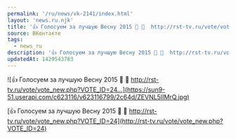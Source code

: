```yaml
---
permalink: '/ru/news/vk-2141/index.html'
layout: 'news.ru.njk'
title: '👍 Голосуем за лучшую Весну 2015 🎤 🎹  http://rst-tv.ru/vote/vote_new.php?VOTE_ID=24…'
source: ВКонтакте
tags:
  - news_ru
description: '👍 Голосуем за лучшую Весну 2015 🎤 🎹  http://rst-tv.ru/vote/vote_new.php?VOTE_ID=24…'
updatedAt: 1429543783
---
```

![👍 Голосуем за лучшую Весну 2015 🎤 🎹  http://rst-tv.ru/vote/vote_new.php?VOTE_ID=24…](https://sun9-51.userapi.com/c623116/v623116799/2c64d/ZEVNL5IIMrQ.jpg)

[👍 Голосуем за лучшую Весну 2015 🎤 🎹 
http://rst-tv.ru/vote/vote_new.php?VOTE_ID=24](http://rst-tv.ru/vote/vote_new.php?VOTE_ID=24)
